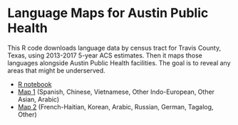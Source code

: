 # Language Maps for Austin Public Health

This R code downloads language data by census tract for Travis County, Texas, using 2013-2017 5-year ACS estimates. Then it maps those languages alongside Austin Public Health facilities. The goal is to reveal any areas that might be underserved.

* [R notebook](https://shalbrook.github.io/language-maps-for-aph/)
* [Map 1](https://shalbrook.github.io/language-maps-for-aph/map1.html) (Spanish, Chinese, Vietnamese, Other Indo-European, Other Asian, Arabic)
* [Map 2](https://shalbrook.github.io/language-maps-for-aph/map2.html) (French-Haitian, Korean, Arabic, Russian, German, Tagalog, Other)

